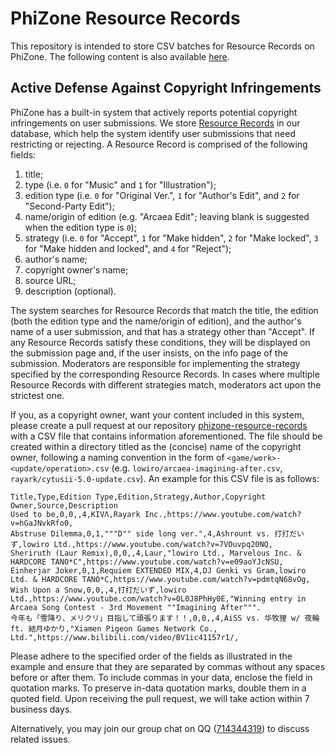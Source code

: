 # PhiZone Resource Records

This repository is intended to store CSV batches for Resource Records on PhiZone. The following content is also available [here](https://www.phi.zone/legal/en/copyright-policy).

## Active Defense Against Copyright Infringements

PhiZone has a built-in system that actively reports potential copyright infringements on user submissions. We store [Resource Records](https://www.phi.zone/resource-records) in our database, which help the system identify user submissions that need restricting or rejecting. A Resource Record is comprised of the following fields:

1. title;
2. type (i.e. `0` for "Music" and `1` for "Illustration");
3. edition type (i.e. `0` for "Original Ver.", `1` for "Author's Edit", and `2` for "Second-Party Edit");
4. name/origin of edition (e.g. "Arcaea Edit"; leaving blank is suggested when the edition type is `0`);
5. strategy (i.e. `0` for "Accept", `1` for "Make hidden", `2` for "Make locked", `3` for "Make hidden and locked", and `4` for "Reject");
6. author's name;
7. copyright owner's name;
8. source URL;
9. description (optional).

The system searches for Resource Records that match the title,  the edition (both the edition type and the name/origin of edition), and the author's name of a user submission, and that has a strategy other than "Accept". If any Resource Records satisfy these conditions, they will be displayed on the submission page and, if the user insists, on the info page of the submission. Moderators are responsible for implementing the strategy specified by the corresponding Resource Records. In cases where multiple Resource Records with different strategies match, moderators act upon the strictest one.

If you, as a copyright owner, want your content included in this system, please create a pull request at our repository [phizone-resource-records](https://github.com/PhiZone/phizone-resource-records) with a CSV file that contains information aforementioned. The file should be created within a directory titled as the (concise) name of the copyright owner, following a naming convention in the form of `<game/work>-<update/operation>.csv` (e.g. `lowiro/arcaea-imagining-after.csv`, `rayark/cytusii-5.0-update.csv`). An example for this CSV file is as follows:

```
Title,Type,Edition Type,Edition,Strategy,Author,Copyright Owner,Source,Description
Used to be,0,0,,4,KIVΛ,Rayark Inc.,https://www.youtube.com/watch?v=hGaJNvkRfo0,
Abstruse Dilemma,0,1,"""D"" side long ver.",4,Ashrount vs. 打打だいず,lowiro Ltd.,https://www.youtube.com/watch?v=7VOuvpq20NQ,
Sheriruth (Laur Remix),0,0,,4,Laur,"lowiro Ltd., Marvelous Inc. & HARDCORE TANO*C",https://www.youtube.com/watch?v=e09aoYJcNSU,
Einherjar Joker,0,1,Requiem EXTENDED MIX,4,DJ Genki vs Gram,lowiro Ltd. & HARDCORE TANO*C,https://www.youtube.com/watch?v=pdmtqN68vOg,
Wish Upon a Snow,0,0,,4,打打だいず,lowiro Ltd.,https://www.youtube.com/watch?v=0L0J8PhHy0E,"Winning entry in Arcaea Song Contest - 3rd Movement ""Imagining After""".
今年も「雪降り、メリクリ」目指して頑張ります！！,0,0,,4,AiSS vs. 华牧狸 w/ 夜輪 ft. 結月ゆかり,"Xiamen Pigeon Games Network Co., Ltd.",https://www.bilibili.com/video/BV1ic41157r1/,
```

Please adhere to the specified order of the fields as illustrated in the example and ensure that they are separated by commas without any spaces before or after them. To include commas in your data, enclose the field in quotation marks. To preserve in-data quotation marks, double them in a quoted field. Upon receiving the pull request, we will take action within 7 business days.

Alternatively, you may join our group chat on QQ ([714344319](https://h5.qun.qq.com/h5/qun-share-page/?_wv=1027&k=O2GbdboCc4etoeMMkJk8dCFVO6BueaKY&authKey=%2FZ810eNpglqIj6Ft7AJtVKHrZTP1VFmWVYQlvhhjur9s1IReWUXz38IqWDPwNRwF&market_channel_source=714344319_1&noverify=0&group_code=714344319)) to discuss related issues.
